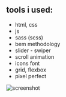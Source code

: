 ## tools i used:

- html, css
- js
- sass (scss)
- bem methodology
- slider - swiper
- scroll animation
- icons font
- grid, flexbox
- pixel perfect

![screenshot](https://github.com/vyazemskaya/gericht_restaurant-website-layout/assets/114158560/32433b06-7179-4e8c-9dbf-1d9283c4c0cd)

